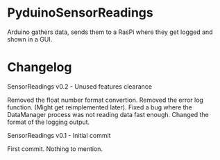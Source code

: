 # PyduinoSensorReadings

Arduino gathers data, sends them to a RasPi where they get logged and shown in a GUI.

# Changelog

SensorReadings v0.2 - Unused features clearance

  Removed the float number format convertion.
  Removed the error log function. (Might get reimplemented later).
  Fixed a bug where the DataManager process was not reading data fast enough.
  Changed the format of the logging output.

SensorReadings v0.1 - Initial commit

  First commit. Nothing to mention.
